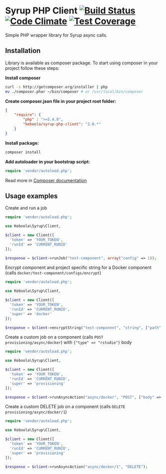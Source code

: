 # Syrup PHP Client [![Build Status](https://travis-ci.org/keboola/syrup-php-client.svg?branch=master)](https://travis-ci.org/keboola/syrup-php-client) [![Code Climate](https://codeclimate.com/github/keboola/syrup-php-client/badges/gpa.svg)](https://codeclimate.com/github/keboola/syrup-php-client) [![Test Coverage](https://codeclimate.com/github/keboola/syrup-php-client/badges/coverage.svg)](https://codeclimate.com/github/keboola/syrup-php-client)

Simple PHP wrapper library for Syrup async calls.

## Installation

Library is available as composer package.
To start using composer in your project follow these steps:

**Install composer**

```bash
curl -s http://getcomposer.org/installer | php
mv ./composer.phar ~/bin/composer # or /usr/local/bin/composer
```

**Create composer.json file in your project root folder:**
```json
{
    "require": {
        "php" : ">=5.4.0",
        "keboola/syrup-php-client": "2.0.*"
    }
}
```

**Install package:**

```bash
composer install
```

**Add autoloader in your bootstrap script:**

```php
require 'vendor/autoload.php';
```

Read more in [Composer documentation](http://getcomposer.org/doc/01-basic-usage.md)

## Usage examples

Create and run a job

```php
require 'vendor/autoload.php';

use Keboola\Syrup\Client,

$client = new Client([
  'token' => 'YOUR_TOKEN',
  'runId' => 'CURRENT_RUNID'
]);

$response = $client->runJob("test-component", array("config" => 1));
```

Encrypt component and project specific string for a Docker component (calls `docker/test-component/configs/encrypt`)

```php
require 'vendor/autoload.php';

use Keboola\Syrup\Client,

$client = new Client([
  'token' => 'YOUR_TOKEN',
  'runId' => 'CURRENT_RUNID',
  'super' => 'docker'
]);

$response = $client->encryptString("test-component", "string", ["path" => "configs"]);
```

Create a custom job on a component (calls `POST provisioning/async/docker`) with `{"type" => "rstudio"}` body

```php
require 'vendor/autoload.php';

use Keboola\Syrup\Client,

$client = new Client([
  'token' => 'YOUR_TOKEN',
  'runId' => 'CURRENT_RUNID',
  'super' => 'provisioning'
]);

$response = $client->runAsyncAction("async/docker", "POST", ["body" => ["type" => "rstudio"]]);
```

Create a custom DELETE job on a component (calls `DELETE provisioning/async/docker/1`)
                                         
```php
require 'vendor/autoload.php';

use Keboola\Syrup\Client,

$client = new Client([
  'token' => 'YOUR_TOKEN',
  'runId' => 'CURRENT_RUNID',
  'super' => 'provisioning'
]);

$response = $client->runAsyncAction("async/docker/1", "DELETE");
```
